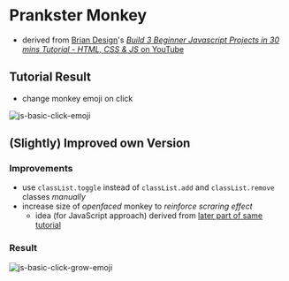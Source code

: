 # Prankster Monkey
- derived from [Brian Design](https://twitter.com/briandesignz)'s [*Build 3 Beginner Javascript Projects in 30 mins Tutorial - HTML, CSS & JS* on YouTube](https://youtu.be/mCQ1-iDSnto)

## Tutorial Result
- change monkey emoji on click

![js-basic-click-emoji](https://user-images.githubusercontent.com/49591562/173294074-5102a594-3b17-480f-a26e-bc8c082b5a25.gif)

## (Slightly) Improved own Version
### Improvements
- use `classList.toggle` instead of `classList.add` and `classList.remove` classes *manually*
- increase size of *openfaced* monkey to *reinforce scraring effect*
   - idea (for JavaScript approach) derived from [later part of same tutorial](https://youtu.be/mCQ1-iDSnto?t=1759)

### Result
![js-basic-click-grow-emoji](https://user-images.githubusercontent.com/49591562/173297896-35c04ebe-aa3d-40a8-aaf9-ff06c0c28a69.gif)
